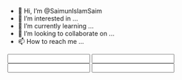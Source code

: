 - 👋 Hi, I’m @SaimunIslamSaim
- 👀 I’m interested in ...
- 🌱 I’m currently learning ...
- 💞️ I’m looking to collaborate on ...
- 📫 How to reach me ...
<!---
SaimunIslamSaim/SaimunIslamSaim is a ✨ special ✨ repository because its `README.md` (this file) appears on your GitHub profile.
You can click the Preview link to take a look at your changes.
--->
<!DOCTYPE html>

<body>

<input type="all programing languages">

<input type="HTML And CSS" id="im just a begainer now">

<input type="any programing related patlform/work" id="coding is passaion">

<input type="Email" id="saimunislamsaim@icloud.com">

  </body>
